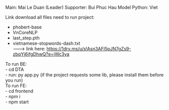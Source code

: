 Main: Mai Le Duan (Leader)
Supporter: Bui Phuc Hau
Model Python: Viet

Link download all files need to run project:
- phobert-base
- VnCoreNLP
- last_step.pth
- vietnamese-stopwords-dash.txt <br />
---> link here: https://1drv.ms/u/s!Asn3AFl5pJN7gZs9-zbqYj6ifgDhwQ?e=jWc3ya

To run BE: <br />
    - cd DTA <br />
    - run: py app.py (if the project requests some lib, please install them before you run) <br />
To run FE: <br />
    - cd frontend <br />
    - npm i <br />
    - npm start <br />
